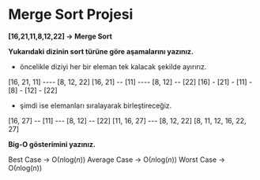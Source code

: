 # Merge Sort Projesi

**[16,21,11,8,12,22] -> Merge Sort**

**Yukarıdaki dizinin sort türüne göre aşamalarını yazınız.**

- öncelikle diziyi her bir eleman tek kalacak şekilde ayırırız.

[16, 21, 11] ---- [8, 12, 22]
[16, 21] -- [11] ---- [8, 12] -- [22]
[16] - [21] - [11] - [8] - [12] - [22]

- şimdi ise elemanları sıralayarak birleştireceğiz.

[16, 27] -- [11] --- [8, 12] -- [22]
[11, 16, 27] --- [8, 12, 22]
[8, 11, 12, 16, 22, 27]

**Big-O gösterimini yazınız.**

Best Case -> O($n$log($n$))
Average Case -> O($n$log($n$))
Worst Case -> O($n$log($n$))